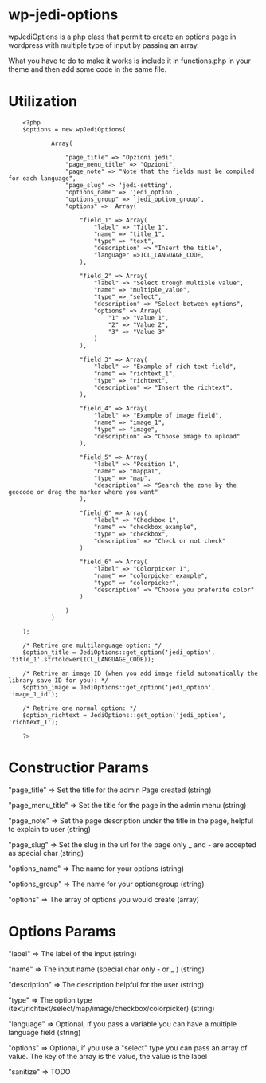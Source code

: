 wp-jedi-options
===============

wpJediOptions is a php class that permit to create an options page in wordpress with multiple type of input by passing an array.

What you have to do to make it works is include it in functions.php in your theme and then add some code in the same file.


Utilization
==

        <?php        
        $options = new wpJediOptions(
        
                Array(
                
                    "page_title" => "Opzioni jedi",
                    "page_menu_title" => "Opzioni",
                    "page_note" => "Note that the fields must be compiled for each language",
                    "page_slug" => 'jedi-setting',
                    "options_name" => 'jedi_option',
                    "options_group" => 'jedi_option_group',
                    "options" =>  Array(
                    
                        "field_1" => Array(
                            "label" => "Title 1",
                            "name" => "title_1",
                            "type" => "text",
                            "description" => "Insert the title",
                            "language" =>ICL_LANGUAGE_CODE,
                        ),
                        
                        "field_2" => Array(
                            "label" => "Select trough multiple value",
                            "name" => "multiple_value",
                            "type" => "select",
                            "description" => "Select between options",
                            "options" => Array(
                                "1" => "Value 1",
                                "2" => "Value 2",
                                "3" => "Value 3"
                            )
                        ),
                        
                        "field_3" => Array(
                            "label" => "Example of rich text field",
                            "name" => "richtext_1",
                            "type" => "richtext",
                            "description" => "Insert the richtext",
                        ),
                        
                        "field_4" => Array(
                            "label" => "Example of image field",
                            "name" => "image_1",
                            "type" => "image",
                            "description" => "Choose image to upload"
                        ),
                        
                        "field_5" => Array(
                            "label" => "Position 1",
                            "name" => "mappa1",
                            "type" => "map",
                            "description" => "Search the zone by the geocode or drag the marker where you want"
                        ),
                        
                        "field_6" => Array(
                            "label" => "Checkbox 1",
                            "name" => "checkbox_example",
                            "type" => "checkbox",
                            "description" => "Check or not check"
                        )
                        
                        "field_6" => Array(
                            "label" => "Colorpicker 1",
                            "name" => "colorpicker_example",
                            "type" => "colorpicker",
                            "description" => "Choose you preferite color"
                        )
                        
                    )
                )
        
        );
        
        /* Retrive one multilanguage option: */
        $option_title = JediOptions::get_option('jedi_option', 'title_1'.strtolower(ICL_LANGUAGE_CODE));
        
        /* Retrive an image ID (when you add image field automatically the library save ID for you): */
        $option_image = JediOptions::get_option('jedi_option', 'image_1_id');
        
        /* Retrive one normal option: */
        $option_richtext = JediOptions::get_option('jedi_option', 'richtext_1');
        
        ?>

Constructior Params
==

"page_title" => Set the title for the admin Page created (string)

"page_menu_title" => Set the title for the page in the admin menu (string)

"page_note" => Set the page description under the title in the page, helpful to explain to user (string)

"page_slug" => Set the slug in the url for the page only _ and - are accepted as special char (string)

"options_name" => The name for your options (string)

"options_group" => The name for your optionsgroup (string)

"options" => The array of options you would create (array)

Options Params
==

"label" => The label of the input (string)

"name" => The input name (special char only - or _ ) (string)

"description" => The description helpful for the user (string)

"type" => The option type (text/richtext/select/map/image/checkbox/colorpicker) (string)

"language" => Optional, if you pass a variable you can have a multiple language field (string)

"options" => Optional, if you use a "select" type you can pass an array of value. The key of the array is the value, the value is the label

"sanitize" => TODO





        
